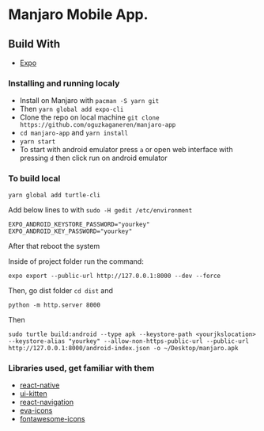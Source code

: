 # Manjaro Mobile App.

## Build With

- [Expo](https://docs.expo.io)

### Installing and running localy

- Install on Manjaro with `pacman -S yarn git`
- Then `yarn global add expo-cli`
- Clone the repo on local machine `git clone https://github.com/oguzkaganeren/manjaro-app`
- `cd manjaro-app` and `yarn install`
- `yarn start`
- To start with android emulator press `a` or open web interface with pressing `d` then click run on android emulator

### To build local

```
yarn global add turtle-cli
```

Add below lines to with `sudo -H gedit /etc/environment`

```
EXPO_ANDROID_KEYSTORE_PASSWORD="yourkey"
EXPO_ANDROID_KEY_PASSWORD="yourkey"
```

After that reboot the system

Inside of project folder run the command:

```
expo export --public-url http://127.0.0.1:8000 --dev --force
```

Then, go dist folder `cd dist` and

```
python -m http.server 8000
```

Then

```
sudo turtle build:android --type apk --keystore-path <yourjkslocation> --keystore-alias "yourkey" --allow-non-https-public-url --public-url http://127.0.0.1:8000/android-index.json -o ~/Desktop/manjaro.apk

```

### Libraries used, get familiar with them

- [react-native](https://www.reactnative.com/)
- [ui-kitten](https://akveo.github.io/react-native-ui-kitten/)
- [react-navigation](https://reactnavigation.org/)
- [eva-icons](https://akveo.github.io/eva-icons/#/)
- [fontawesome-icons](https://fontawesome.com/v4.7.0/icons/)

